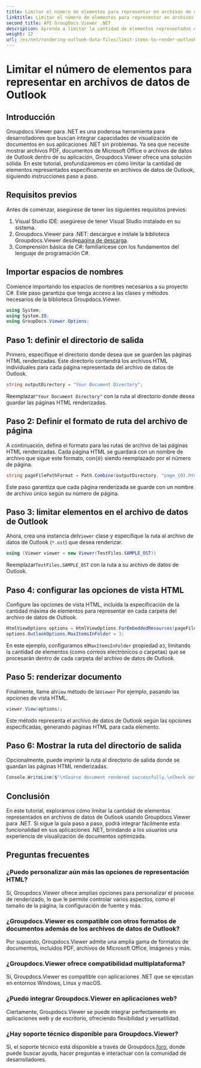 ```yaml
---
title: Limitar el número de elementos para representar en archivos de datos de Outlook
linktitle: Limitar el número de elementos para representar en archivos de datos de Outlook
second_title: API GroupDocs.Viewer .NET
description: Aprenda a limitar la cantidad de elementos representados en archivos de datos de Outlook usando Groupdocs.Viewer para .NET. Siga nuestro paso a paso para una integración perfecta.
weight: 12
url: /es/net/rendering-outlook-data-files/limit-items-to-render-outlook-data-files/
---
```


# Limitar el número de elementos para representar en archivos de datos de Outlook

## Introducción
Groupdocs.Viewer para .NET es una poderosa herramienta para desarrolladores que buscan integrar capacidades de visualización de documentos en sus aplicaciones .NET sin problemas. Ya sea que necesite mostrar archivos PDF, documentos de Microsoft Office o archivos de datos de Outlook dentro de su aplicación, Groupdocs.Viewer ofrece una solución sólida. En este tutorial, profundizaremos en cómo limitar la cantidad de elementos representados específicamente en archivos de datos de Outlook, siguiendo instrucciones paso a paso.
## Requisitos previos
Antes de comenzar, asegúrese de tener los siguientes requisitos previos:
1. Visual Studio IDE: asegúrese de tener Visual Studio instalado en su sistema.
2.  Groupdocs.Viewer para .NET: descargue e instale la biblioteca Groupdocs.Viewer desde[pagina de descarga](https://releases.groupdocs.com/viewer/net/).
3. Comprensión básica de C#: familiarícese con los fundamentos del lenguaje de programación C#.

## Importar espacios de nombres
Comience importando los espacios de nombres necesarios a su proyecto C#. Este paso garantiza que tenga acceso a las clases y métodos necesarios de la biblioteca Groupdocs.Viewer.
```csharp
using System;
using System.IO;
using GroupDocs.Viewer.Options;
```
## Paso 1: definir el directorio de salida
Primero, especifique el directorio donde desea que se guarden las páginas HTML renderizadas. Este directorio contendrá los archivos HTML individuales para cada página representada del archivo de datos de Outlook.
```csharp
string outputDirectory = "Your Document Directory";
```
 Reemplazar`"Your Document Directory"` con la ruta al directorio donde desea guardar las páginas HTML renderizadas.
## Paso 2: Definir el formato de ruta del archivo de página
 A continuación, defina el formato para las rutas de archivo de las páginas HTML renderizadas. Cada página HTML se guardará con un nombre de archivo que sigue este formato, con`{0}` siendo reemplazado por el número de página.
```csharp
string pageFilePathFormat = Path.Combine(outputDirectory, "page_{0}.html");
```
Este paso garantiza que cada página renderizada se guarde con un nombre de archivo único según su número de página.
## Paso 3: limitar elementos en el archivo de datos de Outlook
 Ahora, crea una instancia del`Viewer` clase y especifique la ruta al archivo de datos de Outlook (`*.ost`) que desea renderizar.
```csharp
using (Viewer viewer = new Viewer(TestFiles.SAMPLE_OST))
```
 Reemplazar`TestFiles.SAMPLE_OST` con la ruta a su archivo de datos de Outlook.
## Paso 4: configurar las opciones de vista HTML
Configure las opciones de vista HTML, incluida la especificación de la cantidad máxima de elementos para representar en cada carpeta del archivo de datos de Outlook.
```csharp
HtmlViewOptions options = HtmlViewOptions.ForEmbeddedResources(pageFilePathFormat);
options.OutlookOptions.MaxItemsInFolder = 3;
```
 En este ejemplo, configuramos el`MaxItemsInFolder` propiedad a`3`, limitando la cantidad de elementos (como correos electrónicos o carpetas) que se procesarán dentro de cada carpeta del archivo de datos de Outlook.
## Paso 5: renderizar documento
 Finalmente, llame al`View` método de la`Viewer` Por ejemplo, pasando las opciones de vista HTML.
```csharp
viewer.View(options);
```
Este método representa el archivo de datos de Outlook según las opciones especificadas, generando páginas HTML para cada elemento.
## Paso 6: Mostrar la ruta del directorio de salida
Opcionalmente, puede imprimir la ruta al directorio de salida donde se guardan las páginas HTML renderizadas.
```csharp
Console.WriteLine($"\nSource document rendered successfully.\nCheck output in {outputDirectory}.");
```

## Conclusión
En este tutorial, exploramos cómo limitar la cantidad de elementos representados en archivos de datos de Outlook usando Groupdocs.Viewer para .NET. Si sigue la guía paso a paso, podrá integrar fácilmente esta funcionalidad en sus aplicaciones .NET, brindando a los usuarios una experiencia de visualización de documentos optimizada.
## Preguntas frecuentes
### ¿Puedo personalizar aún más las opciones de representación HTML?
Sí, Groupdocs.Viewer ofrece amplias opciones para personalizar el proceso de renderizado, lo que le permite controlar varios aspectos, como el tamaño de la página, la configuración de fuente y más.
### ¿Groupdocs.Viewer es compatible con otros formatos de documentos además de los archivos de datos de Outlook?
Por supuesto, Groupdocs.Viewer admite una amplia gama de formatos de documentos, incluidos PDF, archivos de Microsoft Office, imágenes y más.
### ¿Groupdocs.Viewer ofrece compatibilidad multiplataforma?
Sí, Groupdocs.Viewer es compatible con aplicaciones .NET que se ejecutan en entornos Windows, Linux y macOS.
### ¿Puedo integrar Groupdocs.Viewer en aplicaciones web?
Ciertamente, Groupdocs.Viewer se puede integrar perfectamente en aplicaciones web y de escritorio, ofreciendo flexibilidad y versatilidad.
### ¿Hay soporte técnico disponible para Groupdocs.Viewer?
 Sí, el soporte técnico está disponible a través de Groupdocs.[foro](https://forum.groupdocs.com/c/viewer/9), donde puede buscar ayuda, hacer preguntas e interactuar con la comunidad de desarrolladores.